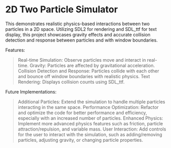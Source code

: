 # 2D Two Particle Simulator

This demonstrates realistic physics-based interactions between two particles in a 2D space. Utilizing SDL2 for rendering and SDL_ttf for text display, this project showcases gravity effects and accurate collision detection and response between particles and with window boundaries.

Features:

  >Real-time Simulation: Observe particles move and interact in real-time.
  >Gravity: Particles are affected by gravitational acceleration.
  >Collision Detection and Response: Particles collide with each other and bounce off window boundaries with realistic physics.
  >Text Rendering: Displays collision counts using SDL_ttf.

Future Implementations:

  >Additional Particles: Extend the simulation to handle multiple particles interacting in the same space.
  >Performance Optimization: Refactor and optimize the code for better performance and efficiency, especially with an increased number of particles.
  >Enhanced Physics: Implement more advanced physics features such as friction, particle attraction/repulsion, and variable mass.
  >User Interaction: Add controls for the user to interact with the simulation, such as adding/removing particles, adjusting gravity, or changing particle properties.
